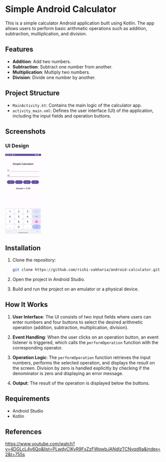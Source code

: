 # Simple Android Calculator

This is a simple calculator Android application built using Kotlin. The app allows users to perform basic arithmetic operations such as addition, subtraction, multiplication, and division.

## Features

- **Addition**: Add two numbers.
- **Subtraction**: Subtract one number from another.
- **Multiplication**: Multiply two numbers.
- **Division**: Divide one number by another.

## Project Structure

- `MainActivity.kt`: Contains the main logic of the calculator app.
- `activity_main.xml`: Defines the user interface (UI) of the application, including the input fields and operation buttons.

## Screenshots

### UI Design

<img src="./screenshots/Screenshot_20240817_220336.png" alt="Screenshot_20240817_220336" style="zoom:25%;" />

## Installation

1. Clone the repository:

   ```bash
   git clone https://github.com/rishi-vakharia/android-calculator.git
   ```

2. Open the project in Android Studio.

3. Build and run the project on an emulator or a physical device.

## How It Works

1. **User Interface**: The UI consists of two input fields where users can enter numbers and four buttons to select the desired arithmetic operation (addition, subtraction, multiplication, division).

2. **Event Handling**: When the user clicks on an operation button, an event listener is triggered, which calls the `performOperation` function with the corresponding operator.

3. **Operation Logic**: The `performOperation` function retrieves the input numbers, performs the selected operation, and displays the result on the screen. Division by zero is handled explicitly by checking if the denominator is zero and displaying an error message.

4. **Output**: The result of the operation is displayed below the buttons.

## Requirements

- Android Studio
- Kotlin

## References

https://www.youtube.com/watch?v=4DGLcL4v6Qo&list=PLwdyClKyR9FxZzFWpwbJANdIzTCNvqd9a&index=2&t=755s